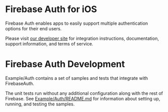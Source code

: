 # Firebase Auth for iOS

Firebase Auth enables apps to easily support multiple authentication options
for their end users.

Please visit [our developer site](https://firebase.google.com/docs/auth/) for
integration instructions, documentation, support information, and terms of
service.

# Firebase Auth Development

Example/Auth contains a set of samples and tests that integrate with
FirebaseAuth.

The unit tests run without any additional configuration along with the rest of
Firebase. See [Example/Auth/README.md](../../xample/Auth/README.md) for
information about setting up, running, and testing the samples.
